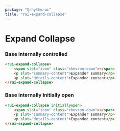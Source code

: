 ```yaml
---
package: "@rhythm-ui"
title: "rui-expand-collapse"
---
```


# Expand Collapse


### Base internally controlled
```html preview
<rui-expand-collapse>
    <span slot="icon" class="chevron-down"></span>
    <p slot="summary-content">Expander summary</p>
    <p slot="details-content">Expanded content</p>
</rui-expand-collapse>
```

### Base internally initially open
```html preview
<rui-expand-collapse initiallyopen>
    <span slot="icon" class="chevron-down"></span>
    <p slot="summary-content">Expander summary</p>
    <p slot="details-content">Expanded content</p>
</rui-expand-collapse>
```